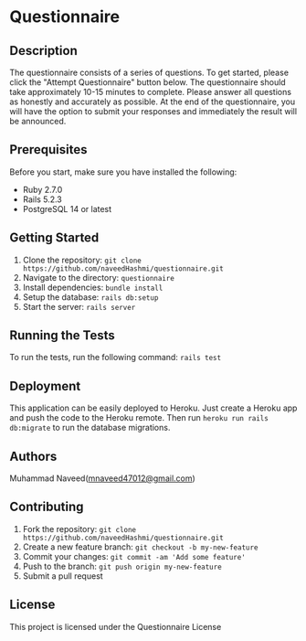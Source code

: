 # Questionnaire

## Description
The questionnaire consists of a series of questions. To get started, please click the "Attempt Questionnaire" button below. The questionnaire should take approximately 10-15 minutes to complete. Please answer all questions as honestly and accurately as possible. At the end of the questionnaire, you will have the option to submit your responses and immediately the result will be announced.

## Prerequisites
Before you start, make sure you have installed the following:
* Ruby 2.7.0
* Rails 5.2.3
* PostgreSQL 14 or latest

## Getting Started
1. Clone the repository: `git clone https://github.com/naveedHashmi/questionnaire.git`
2. Navigate to the directory: `questionnaire`
3. Install dependencies: `bundle install`
4. Setup the database: `rails db:setup`
5. Start the server: `rails server`

## Running the Tests
To run the tests, run the following command: `rails test`

## Deployment
This application can be easily deployed to Heroku. Just create a Heroku app and push the code to the Heroku remote. Then run `heroku run rails db:migrate` to run the database migrations.

## Authors
Muhammad Naveed(mnaveed47012@gmail.com)
## Contributing
1. Fork the repository: `git clone https://github.com/naveedHashmi/questionnaire.git`
2. Create a new feature branch: `git checkout -b my-new-feature`
3. Commit your changes: `git commit -am 'Add some feature'`
4. Push to the branch: `git push origin my-new-feature`
5. Submit a pull request

## License
This project is licensed under the Questionnaire License
